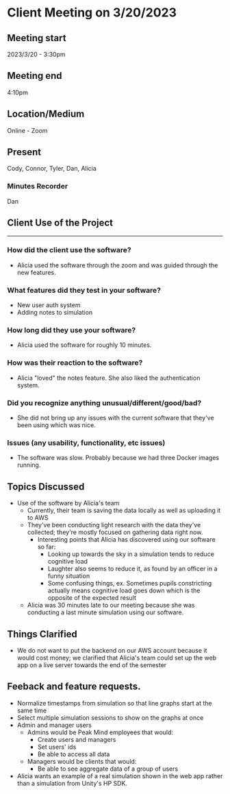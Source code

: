 # Client Meeting on 3/20/2023

## Meeting start
2023/3/20 - 3:30pm

## Meeting end
4:10pm

## Location/Medium
Online - Zoom

## Present
Cody, Connor, Tyler, Dan, Alicia

### Minutes Recorder
Dan

## Client Use of the Project
---

### How did the client use the software?

- Alicia used the software through the zoom and was guided through the new features.

### What features did they test in your software?

- New user auth system
- Adding notes to simulation

### How long did they use your software?

- Alicia used the software for roughly 10 minutes.

### How was their reaction to the software?

- Alicia "loved" the notes feature. She also liked the authentication system.

### Did you recognize anything unusual/different/good/bad?

- She did not bring up any issues with the current software that they've been using  which was nice.

### Issues (any usability, functionality, etc issues)

- The software was slow. Probably because we had three Docker images running.

## Topics Discussed

- Use of the software by Alicia's team
    - Currently, their team is saving the data locally as well as uploading it to AWS
    - They've been conducting light research with the data they've collected; they're mostly focused on gathering data right now.
      - Interesting points that Alicia has discovered using our software so far:
        - Looking up towards the sky in a simulation tends to reduce cognitive load
        - Laughter also seems to reduce it, as found by an officer in a funny situation
        - Some confusing things, ex. Sometimes pupils constricting actually means cognitive load goes down which is the opposite of the expected result
    - Alicia was 30 minutes late to our meeting because she was conducting a last minute simulation using our software.

## Things Clarified

- We do not want to put the backend on our AWS account because it would cost money; we clarified that Alicia's team could set up the web app on a live server towards the end of the semester

## Feeback and feature requests.

- Normalize timestamps from simulation so that line graphs start at the same time
- Select multiple simulation sessions to show on the graphs at once
- Admin and manager users
    - Admins would be Peak Mind employees that would:
        - Create users and managers
        - Set users' ids
        - Be able to access all data
    - Managers would be clients that would:
        - Be able to see aggregate data of a group of users
- Alicia wants an example of a real simulation shown in the web app rather than a simulation from Unity's HP SDK.